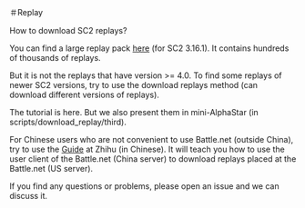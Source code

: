 ＃Replay

How to download SC2 replays?

You can find a large replay pack [here](https://github.com/Blizzard/s2client-proto#replay-packs) (for SC2 3.16.1). It contains hundreds of thousands of replays.

But it is not the replays that have version >= 4.0. To find some replays of newer SC2 versions, try to use the download replays method (can download different versions of replays).

The tutorial is here. But we also present them in mini-AlphaStar (in scripts/download_replay/third).

For Chinese users who are not convenient to use Battle.net (outside China), try to use the [Guide](https://zhuanlan.zhihu.com/p/410523216) at Zhihu (in Chinese). It will teach you how to use the user client of the Battle.net (China server) to download replays placed at the Battle.net (US server).

If you find any questions or problems, please open an issue and we can discuss it.

